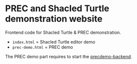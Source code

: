 # PREC and Shacled Turtle demonstration website

Frontend code for Shacled Turtle & PREC demonstration.

- `index.html` = Shacled Turtle editor demo
- `prec-demo.html` = PREC demo

The PREC demo part requires to start the [precdemo-backend](../precdemo-backend/).
